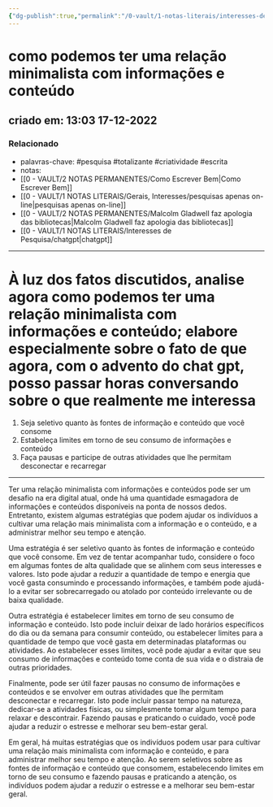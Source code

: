 ```yaml
---
{"dg-publish":true,"permalink":"/0-vault/1-notas-literais/interesses-de-pesquisa/como-podemos-ter-uma-relacao-minimalista-com-informacoes-e-conteudo-1/","tags":["pesquisa","totalizante","criatividade","escrita"],"dgHomeLink":true,"dgShowLocalGraph":true,"dgShowFileTree":true,"dgEnableSearch":true}
---
```


# como podemos ter uma relação minimalista com informações e conteúdo
## criado em: 13:03 17-12-2022

### Relacionado
- palavras-chave: #pesquisa #totalizante #criatividade #escrita 
- notas: 
- [[0 - VAULT/2 NOTAS PERMANENTES/Como Escrever Bem\|Como Escrever Bem]]
- [[0 - VAULT/1 NOTAS LITERAIS/Gerais, Interesses/pesquisas apenas on-line\|pesquisas apenas on-line]]
- [[0 - VAULT/2 NOTAS PERMANENTES/Malcolm Gladwell faz apologia das bibliotecas\|Malcolm Gladwell faz apologia das bibliotecas]]
- [[0 - VAULT/1 NOTAS LITERAIS/Interesses de Pesquisa/chatgpt\|chatgpt]]
---
# À luz dos fatos discutidos, analise agora como podemos ter uma relação minimalista com informações e conteúdo; elabore especialmente sobre o fato de que agora, com o advento do chat gpt, posso passar horas conversando sobre o que realmente me interessa

1.  Seja seletivo quanto às fontes de informação e conteúdo que você consome
2.  Estabeleça limites em torno de seu consumo de informações e conteúdo
3.  Faça pausas e participe de outras atividades que lhe permitam desconectar e recarregar
---
Ter uma relação minimalista com informações e conteúdos pode ser um desafio na era digital atual, onde há uma quantidade esmagadora de informações e conteúdos disponíveis na ponta de nossos dedos. Entretanto, existem algumas estratégias que podem ajudar os indivíduos a cultivar uma relação mais minimalista com a informação e o conteúdo, e a administrar melhor seu tempo e atenção.

Uma estratégia é ser seletivo quanto às fontes de informação e conteúdo que você consome. Em vez de tentar acompanhar tudo, considere o foco em algumas fontes de alta qualidade que se alinhem com seus interesses e valores. Isto pode ajudar a reduzir a quantidade de tempo e energia que você gasta consumindo e processando informações, e também pode ajudá-lo a evitar ser sobrecarregado ou atolado por conteúdo irrelevante ou de baixa qualidade.

Outra estratégia é estabelecer limites em torno de seu consumo de informação e conteúdo. Isto pode incluir deixar de lado horários específicos do dia ou da semana para consumir conteúdo, ou estabelecer limites para a quantidade de tempo que você gasta em determinadas plataformas ou atividades. Ao estabelecer esses limites, você pode ajudar a evitar que seu consumo de informações e conteúdo tome conta de sua vida e o distraia de outras prioridades.

Finalmente, pode ser útil fazer pausas no consumo de informações e conteúdos e se envolver em outras atividades que lhe permitam desconectar e recarregar. Isto pode incluir passar tempo na natureza, dedicar-se a atividades físicas, ou simplesmente tomar algum tempo para relaxar e descontrair. Fazendo pausas e praticando o cuidado, você pode ajudar a reduzir o estresse e melhorar seu bem-estar geral.

Em geral, há muitas estratégias que os indivíduos podem usar para cultivar uma relação mais minimalista com informação e conteúdo, e para administrar melhor seu tempo e atenção. Ao serem seletivos sobre as fontes de informação e conteúdo que consomem, estabelecendo limites em torno de seu consumo e fazendo pausas e praticando a atenção, os indivíduos podem ajudar a reduzir o estresse e a melhorar seu bem-estar geral.
